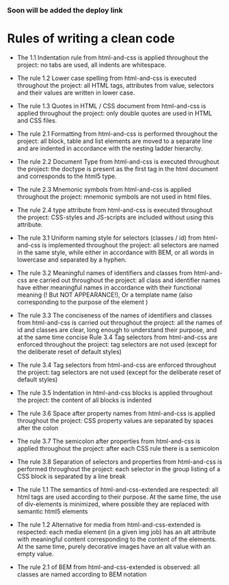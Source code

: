 ### Soon will be added the deploy link

# Rules of writing a clean code 

- The 1.1 Indentation rule from html-and-css is applied throughout the project: no tabs are used, all indents are whitespace.
- The rule 1.2 Lower case spelling from html-and-css is executed throughout the project: all HTML tags, attributes from value, selectors and their values are written in lower case.
- The rule 1.3 Quotes in HTML / CSS document from html-and-css is applied throughout the project: only double quotes are used in HTML and CSS files.
- The rule 2.1 Formatting from html-and-css is performed throughout the project: all block, table and list elements are moved to a separate line and are indented in accordance with the nesting ladder hierarchy.
- The rule 2.2 Document Type from html-and-css is executed throughout the project: the doctype is present as the first tag in the html document and corresponds to the html5 type.
- The rule 2.3 Mnemonic symbols from html-and-css is applied throughout the project: mnemonic symbols are not used in html files.
- The rule 2.4 type attribute from html-and-css is executed throughout the project: CSS-styles and JS-scripts are included without using this attribute.
- The rule 3.1 Uniform naming style for selectors (classes / id) from html-and-css is implemented throughout the project: all selectors are named in the 
same style, while either in accordance with BEM, or all words in lowercase and separated by a hyphen.
- The rule 3.2 Meaningful names of identifiers and classes from html-and-css are carried out throughout the project: all class and identifier names have either meaningful names in accordance with their functional meaning (! But NOT APPEARANCE!), Or a template name (also corresponding to the purpose of the element )

- The rule 3.3 The conciseness of the names of identifiers and classes from html-and-css is carried out throughout the project: all the names of id and classes are clear, long enough to understand their purpose, and at the same time concise
Rule 3.4 Tag selectors from html-and-css are enforced throughout the project: tag selectors are not used (except for the deliberate reset of default styles)
- The rule 3.4 Tag selectors from html-and-css are enforced throughout the project: tag selectors are not used (except for the deliberate reset of default styles)

- The rule 3.5 Indentation in html-and-css blocks is applied throughout the project: the content of all blocks is indented

- The rule 3.6 Space after property names from html-and-css is applied throughout the project: CSS property values are separated by spaces after the colon

- The rule 3.7 The semicolon after properties from html-and-css is applied throughout the project: after each CSS rule there is a semicolon

- The rule 3.8 Separation of selectors and properties from html-and-css is performed throughout the project: each selector in the group listing of a CSS block is separated by a line break

- The rule 1.1 The semantics of html-and-css-extended are respected: all html tags are used according to their purpose. At the same time, the use of div-elements is minimized, where possible they are replaced with semantic html5 elements

- The rule 1.2 Alternative for media from html-and-css-extended is respected: each media element (in a given img job) has an alt attribute with meaningful content corresponding to the content of the elements. At the same time, purely decorative images have an alt value with an empty value.

- The rule 2.1 of BEM from html-and-css-extended is observed: all classes are named according to BEM notation
